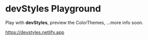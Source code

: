 # devStyles Playground

Play with **devStyles**, preview the ColorThemes, ...more info soon.

https://devstyles.netlify.app
